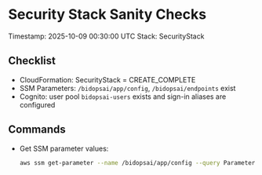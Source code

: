 # Security Stack Sanity Checks

Timestamp: 2025-10-09 00:30:00 UTC
Stack: SecurityStack

Checklist
---------
- CloudFormation: SecurityStack = CREATE_COMPLETE
- SSM Parameters: `/bidopsai/app/config`, `/bidopsai/endpoints` exist
- Cognito: user pool `bidopsai-users` exists and sign-in aliases are configured

Commands
--------
- Get SSM parameter values:
  ```bash
  aws ssm get-parameter --name /bidopsai/app/config --query Parameter.Value --output text
  ```
